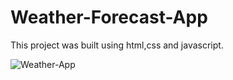 # Weather-Forecast-App

This project was built using html,css and javascript.

![Weather-App](https://user-images.githubusercontent.com/110861332/183528399-937079f1-fb2a-44f8-af39-a477c0988194.png)
